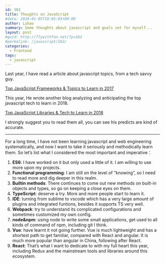 ```yaml
---
id: 162
title: Thoughts on JavaScript
#date: 2018-01-05T18:05:03+00:00
author: Luhao
summary: Some thoughts about javascript and goals set for myself...
layout: post
#guid: http://flywithfan.net/?p=162
#permalink: /javascript/162/
categories:
  - Frontend
tags:
  - javascript
---
```

Last year, I have read a article about javascript topics, from a tech savvy guy.

[Top JavaScript Frameworks & Topics to Learn in 2017](https://medium.com/javascript-scene/top-javascript-frameworks-topics-to-learn-in-2017-700a397b711)

This year, He wrote another blog analyzing and anticipating the top javascript tech to learn in 2018.

[Top JavaScript Libraries & Tech to Learn in 2018](https://medium.com/javascript-scene/top-javascript-libraries-tech-to-learn-in-2018-c38028e028e6)

I strongly suggest you to read them all, you can see his predicts are kind of accurate.

* * *

For a long time, I have not been learning javascript and web engineering systematically, and now I want to take it seriously and methodically learn them. So let&#8217;s list what I considered the most important and imperative：

  1. **ES6**: I have worked on it but only used a little of it. I am willing to use more upon my projects.
  2. **Functional programming**: I am still on the level of &#8220;knowing&#8221;, so I need to read more and dig deeper in this realm.
  3. **Builtin methods**: There continues to come out new methods on built-in objects and types, so go on keeping a close eyes on them.
  4. **TypeScript**: deserve a try. More and more people start to learn it.
  5. **IDE**: turning from sublime to vscode which has a very large amount of plugins and integrated funtions, besides it supports TS very well.
  6. **Webpack**: try to understand its complicated configurations and sometimes customized my own config.
  7. **node&npm**: using node to write some small applications, get used to all kinds of command of npm, including git I think.
  8. **Vue**: have learnt it not going further. Vue is much lightweight and has a shortest path to get familiar, compared with React and angular. It is much more popular than angular in China, following after React.
  9. **React**: That&#8217;s what I want to dedicate to with my full heart this year, including Redux and the mainstream tools and libraries around this ecosystem.
